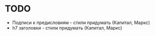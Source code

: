 # TODO

- Подписи к предисловиям - стили придумать (Капитал, Маркс)
- h7 заголовки - стили придумать (Капитал, Маркс)
